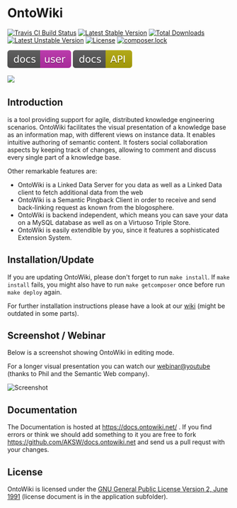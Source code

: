 # OntoWiki


[![Travis CI Build Status](https://travis-ci.org/AKSW/OntoWiki.svg)](https://travis-ci.org/AKSW/OntoWiki/) [![Latest Stable Version](https://poser.pugx.org/aksw/ontowiki/v/stable)](https://packagist.org/packages/aksw/ontowiki) [![Total Downloads](https://poser.pugx.org/aksw/ontowiki/downloads)](https://packagist.org/packages/aksw/ontowiki) [![Latest Unstable Version](https://poser.pugx.org/aksw/ontowiki/v/unstable)](https://packagist.org/packages/aksw/ontowiki) [![License](https://poser.pugx.org/aksw/ontowiki/license)](https://packagist.org/packages/aksw/ontowiki) [![composer.lock](https://poser.pugx.org/aksw/ontowiki/composerlock)](https://packagist.org/packages/aksw/ontowiki)


[![OntoWiki User Documentation](application/logo/user_doc.svg)](https://docs.ontowiki.net) [![OntoWiki API Documentation](application/logo/api_doc.svg)](http://api.ontowiki.net/)


![](https://raw.github.com/wiki/AKSW/OntoWiki/images/owHeader.png)

## Introduction

is a tool providing support for agile, distributed knowledge engineering scenarios.
OntoWiki facilitates the visual presentation of a knowledge base as an information map, with different views on instance data.
It enables intuitive authoring of semantic content.
It fosters social collaboration aspects by keeping track of changes, allowing to comment and discuss every single part of a knowledge base.

Other remarkable features are:

* OntoWiki is a Linked Data Server for you data as well as a Linked Data client to fetch additional data from the web
* OntoWiki is a Semantic Pingback Client in order to receive and send back-linking request as known from the blogosphere.
* OntoWiki is backend independent, which means you can save your data on a MySQL database as well as on a Virtuoso Triple Store.
* OntoWiki is easily extendible by you, since it features a sophisticated Extension System.

## Installation/Update

If you are updating OntoWiki, please don't forget to run `make install`.
If `make install` fails, you might also have to run `make getcomposer` once before run `make deploy` again.

For further installation instructions please have a look at our [wiki](https://docs.ontowiki.net/) (might be outdated in some parts).

## Screenshot / Webinar
Below is a screenshot showing OntoWiki in editing mode.

For a longer visual presentation you can watch our [webinar@youtube](http://www.youtube.com/watch?v=vP1UDKeZsQk)
(thanks to Phil and the Semantic Web company).

![Screenshot](http://lh4.ggpht.com/-kXpKMqBBCIU/Tpx45SUaItI/AAAAAAAAA9w/aPYaNQjcpvo/s800/ontowiki.png)

## Documentation

The Documentation is hosted at https://docs.ontowiki.net/ . If you find errors or think we should add something to it
you are free to fork https://github.com/AKSW/docs.ontowiki.net and send us a pull requst with your changes.

## License

OntoWiki is licensed under the [GNU General Public License Version 2, June 1991](http://www.gnu.org/licenses/gpl-2.0.txt) (license document is in the application subfolder).
